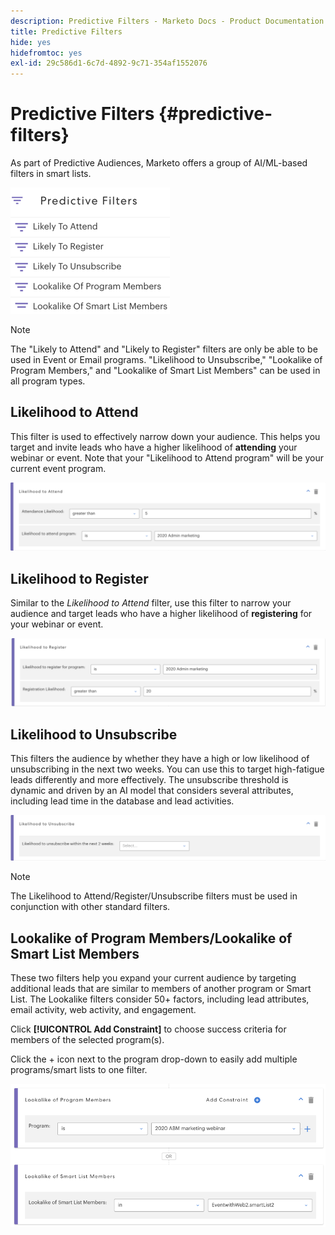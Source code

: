 ```yaml
---
description: Predictive Filters - Marketo Docs - Product Documentation
title: Predictive Filters
hide: yes
hidefromtoc: yes
exl-id: 29c586d1-6c7d-4892-9c71-354af1552076
---
```

# Predictive Filters {#predictive-filters}

As part of Predictive Audiences, Marketo offers a group of AI/ML-based filters in smart lists.

   ![Image One](assets/predictive-filters-1.png)

>[!NOTE]
>
>The "Likely to Attend" and "Likely to Register" filters are only be able to be used in Event or Email programs. "Likelihood to Unsubscribe," "Lookalike of Program Members," and "Lookalike of Smart List Members" can be used in all program types.

## Likelihood to Attend

This filter is used to effectively narrow down your audience. This helps you target and invite leads who have a higher likelihood of **attending** your webinar or event. Note that your "Likelihood to Attend program" will be your current event program.

   ![Image Two](assets/predictive-filters-2.png)

## Likelihood to Register

Similar to the _Likelihood to Attend_ filter, use this filter to narrow your audience and target leads who have a higher likelihood of **registering** for your webinar or event.

   ![Image Three](assets/predictive-filters-3.png)

## Likelihood to Unsubscribe

This filters the audience by whether they have a high or low likelihood of unsubscribing in the next two weeks. You can use this to target high-fatigue leads differently and more effectively. The unsubscribe threshold is dynamic and driven by an AI model that considers several attributes, including lead time in the database and lead activities.

   ![Image Four](assets/predictive-filters-4.png)

>[!NOTE]
>
>The Likelihood to Attend/Register/Unsubscribe filters must be used in conjunction with other standard filters.

## Lookalike of Program Members/Lookalike of Smart List Members

These two filters help you expand your current audience by targeting additional leads that are similar to members of another program or Smart List. The Lookalike filters consider 50+ factors, including lead attributes, email activity, web activity, and engagement.

Click **[!UICONTROL Add Constraint]** to choose success criteria for members of the selected program(s).

Click the + icon next to the program drop-down to easily add multiple programs/smart lists to one filter.

   ![Image Five](assets/predictive-filters-5.png)
